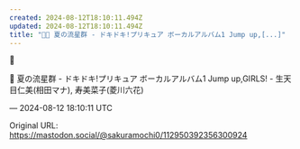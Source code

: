 ```yaml
---
created: 2024-08-12T18:10:11.494Z
updated: 2024-08-12T18:10:11.494Z
title: "🌠🎵 夏の流星群 - ドキドキ!プリキュア ボーカルアルバム1 Jump up,[...]"
---
```


<p>🌠</p><p>🎵 夏の流星群 - ドキドキ!プリキュア ボーカルアルバム1 Jump up,GIRLS! - 生天目仁美(相田マナ), 寿美菜子(菱川六花)</p>

&mdash; 2024-08-12 18:10:11 UTC

Original URL: https://mastodon.social/@sakuramochi0/112950392356300924
